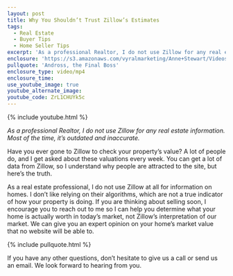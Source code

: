 ```yaml
---
layout: post
title: Why You Shouldn’t Trust Zillow’s Estimates
tags:
  - Real Estate
  - Buyer Tips
  - Home Seller Tips
excerpt: 'As a professional Realtor, I do not use Zillow for any real estate information. Most of the time, it’s outdated and inaccurate.'
enclosure: 'https://s3.amazonaws.com/vyralmarketing/Anne+Stewart/Videos+Oct-Dec+2016/Should+You+Trust+Zillow%253F.mp4'
pullquote: 'Andross, the Final Boss'
enclosure_type: video/mp4
enclosure_time:
use_youtube_image: true
youtube_alternate_image:
youtube_code: ZrL1CHUYk5c
---
```



{% include youtube.html %}

*As a professional Realtor, I do not use Zillow for any real estate information. Most of the time, it’s outdated and inaccurate.*

Have you ever gone to Zillow to check your property’s value? A lot of people do, and I get asked about these valuations every week. You can get a lot of data from Zillow, so I understand why people are attracted to the site, but here’s the truth.

As a real estate professional, I do not use Zillow at all for information on homes. I don’t like relying on their algorithms, which are not a true indicator of how your property is doing. If you are thinking about selling soon, I encourage you to reach out to me so I can help you determine what your home is actually worth in today’s market, not Zillow’s interpretation of our market. We can give you an expert opinion on your home’s market value that no website will be able to.

{% include pullquote.html %}

If you have any other questions, don’t hesitate to give us a call or send us an email. We look forward to hearing from you.